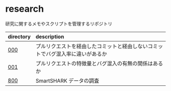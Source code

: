 # research

研究に関するメモやスクリプトを管理するリポジトリ

| directory    | description                                                                    |
| :----------- | :----------------------------------------------------------------------------- |
| [000](./000) | プルリクエストを経由したコミットと経由しないコミットでバグ混入率に違いがあるか |
| [001](./001) | プルリクエストの特徴量とバグ混入の有無の関係はあるか                           |
| [800](./800) | SmartSHARK データの調査                                                        |
